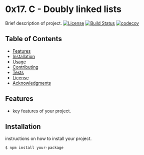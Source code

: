 # 0x17. C - Doubly linked lists

Brief description of project.
[![License]()](LICENSE)
[![Build Status]()]()
[![codecov]()]()

## Table of Contents
- [Features](#features)
- [Installation](#installation)
- [Usage](#usage)
- [Contributing](#contributing)
- [Tests](#tests)
- [License](#license)
- [Acknowledgments](#acknowledgments)

## Features

- key features of your project.

## Installation

instructions on how to install your project.

```bash
$ npm install your-package

